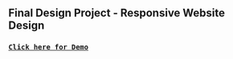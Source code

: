## Final Design Project - Responsive Website Design

### [**`Click here for Demo`**](https://coderushnepal.github.io/YunikaBajracharya/design/6.final_project/)
